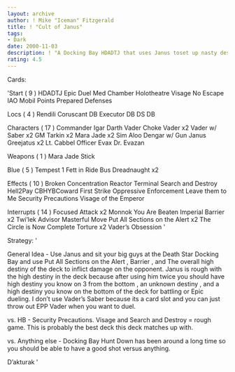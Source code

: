 ```yaml
---
layout: archive
author: ! Mike "Iceman" Fitzgerald
title: ! "Cult of Janus"
tags:
- Dark
date: 2000-11-03
description: ! "A Docking Bay HDADTJ that uses Janus toset up nasty destinies and stuff."
rating: 4.5
---
```

Cards: 

'Start  ( 9 )
HDADTJ
Epic Duel
Med Chamber
Holotheatre
Visage
No Escape
IAO
Mobil Points
Prepared Defenses

Locs  ( 4 )
Rendili
Coruscant DB
Executor DB
DS DB

Characters  ( 17 )
Commander Igar
Darth Vader
Choke Vader x2
Vader w/ Saber x2
GM Tarkin x2
Mara Jade x2
Sim Aloo
Dengar w/ Gun
Janus Greejatus x2
Lt. Cabbel
Officer Evax
Dr. Evazan

Weapons  ( 1 )
Mara Jade Stick

Blue  ( 5 )
Tempest 1
Fett in Ride
Bus
Dreadnaught x2

Effects  ( 10 )
Broken Concentration
Reactor Terminal
Search and Destroy
Hell2Pay
CBHYBCoward
First Strike
Oppressive Enforcement
Leave them to Me
Security Precautions
Visage of the Emperor

Interrupts  ( 14 )
Focused Attack x2
Monnok
You Are Beaten
Imperial Barrier x2
Twi’lek Advisor
Masterful Move
Put All Sections on the Alert x2
The Circle is Now Complete
Torture x2
Vader’s Obsession '

Strategy: '

General Idea - Use Janus and sit your big guys
at the Death Star Docking Bay and use Put All Sections on the Alert , Barrier , and The overall
high destiny of the deck to inflict damage on the
opponent. Janus is rough with the high destiny in
the deck because after using him twice you should have high destiny you know on 3 from the bottom , an unknown destiny , and a high destiny you know on the bottom of the deck for battling or Epic dueling. I don’t use Vader’s Saber because its a card slot and you can just throw out EPP Vader when you want to duel.

vs. HB - Security Precautions. Visage and Search
and Destroy = rough game. This is probably the
best deck this deck matches up with.

vs. Anything else - Docking Bay Hunt Down has been around a long time so you should be able to have a good shot versus anything.

D’akturak '